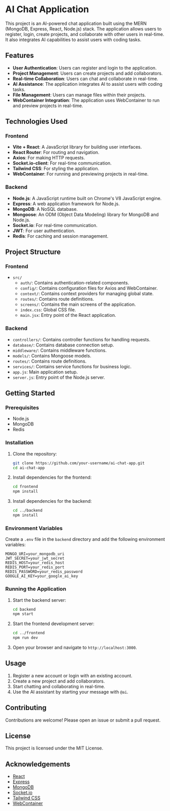 # AI Chat Application

This project is an AI-powered chat application built using the MERN (MongoDB, Express, React, Node.js) stack. The application allows users to register, login, create projects, and collaborate with other users in real-time. It also integrates AI capabilities to assist users with coding tasks.

## Features

- **User Authentication**: Users can register and login to the application.
- **Project Management**: Users can create projects and add collaborators.
- **Real-time Collaboration**: Users can chat and collaborate in real-time.
- **AI Assistance**: The application integrates AI to assist users with coding tasks.
- **File Management**: Users can manage files within their projects.
- **WebContainer Integration**: The application uses WebContainer to run and preview projects in real-time.

## Technologies Used

### Frontend

- **Vite + React**: A JavaScript library for building user interfaces.
- **React Router**: For routing and navigation.
- **Axios**: For making HTTP requests.
- **Socket.io-client**: For real-time communication.
- **Tailwind CSS**: For styling the application.
- **WebContainer**: For running and previewing projects in real-time.

### Backend

- **Node.js**: A JavaScript runtime built on Chrome's V8 JavaScript engine.
- **Express**: A web application framework for Node.js.
- **MongoDB**: A NoSQL database.
- **Mongoose**: An ODM (Object Data Modeling) library for MongoDB and Node.js.
- **Socket.io**: For real-time communication.
- **JWT**: For user authentication.
- **Redis**: For caching and session management.

## Project Structure

### Frontend

- `src/`
    - `auth/`: Contains authentication-related components.
    - `config/`: Contains configuration files for Axios and WebContainer.
    - `context/`: Contains context providers for managing global state.
    - `routes/`: Contains route definitions.
    - `screens/`: Contains the main screens of the application.
    - `index.css`: Global CSS file.
    - `main.jsx`: Entry point of the React application.

### Backend

- `controllers/`: Contains controller functions for handling requests.
- `database/`: Contains database connection setup.
- `middleware/`: Contains middleware functions.
- `models/`: Contains Mongoose models.
- `routes/`: Contains route definitions.
- `services/`: Contains service functions for business logic.
- `app.js`: Main application setup.
- `server.js`: Entry point of the Node.js server.

## Getting Started

### Prerequisites

- Node.js
- MongoDB
- Redis

### Installation

1. Clone the repository:
     ```bash
     git clone https://github.com/your-username/ai-chat-app.git
     cd ai-chat-app
     ```

2. Install dependencies for the frontend:
     ```bash
     cd frontend
     npm install
     ```

3. Install dependencies for the backend:
     ```bash
     cd ../backend
     npm install
     ```

### Environment Variables

Create a `.env` file in the `backend` directory and add the following environment variables:

```
MONGO_URI=your_mongodb_uri
JWT_SECRET=your_jwt_secret
REDIS_HOST=your_redis_host
REDIS_PORT=your_redis_port
REDIS_PASSWORD=your_redis_password
GOOGLE_AI_KEY=your_google_ai_key
```

### Running the Application

1. Start the backend server:
     ```bash
     cd backend
     npm start
     ```

2. Start the frontend development server:
     ```bash
     cd ../frontend
     npm run dev
     ```

3. Open your browser and navigate to `http://localhost:3000`.

## Usage

1. Register a new account or login with an existing account.
2. Create a new project and add collaborators.
3. Start chatting and collaborating in real-time.
4. Use the AI assistant by starting your message with `@ai`.

## Contributing

Contributions are welcome! Please open an issue or submit a pull request.

## License

This project is licensed under the MIT License.

## Acknowledgements

- [React](https://reactjs.org/)
- [Express](https://expressjs.com/)
- [MongoDB](https://www.mongodb.com/)
- [Socket.io](https://socket.io/)
- [Tailwind CSS](https://tailwindcss.com/)
- [WebContainer](https://webcontainers.io/)
